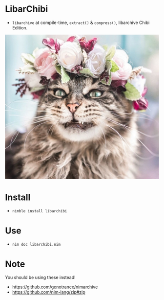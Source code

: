 # LibarChibi

- `libarchive` at compile-time, `extract()` & `compress()`, libarchive Chibi Edition.

![](https://raw.githubusercontent.com/juancarlospaco/libarchibi/master/cat-with-crown.jpg)


# Install

- `nimble install libarchibi`


# Use

- `nim doc libarchibi.nim`


# Note

You should be using these instead!

- https://github.com/genotrance/nimarchive
- https://github.com/nim-lang/zip#zip
